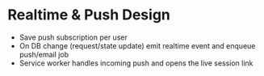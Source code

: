 # Realtime & Push Design

- Save push subscription per user
- On DB change (request/state update) emit realtime event and enqueue push/email job
- Service worker handles incoming push and opens the live session link
